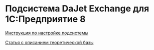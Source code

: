# Подсистема DaJet Exchange для 1С:Предприятие 8

[Инструкция по настройке подсистемы](https://github.com/zhichkin/DaJet/tree/master/exchange)

[Статья с описанием теоретической базы](https://infostart.ru/1c/articles/1358139/)